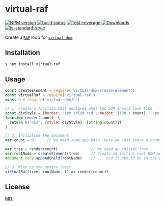 # virtual-raf
[![NPM version][npm-image]][npm-url]
[![build status][travis-image]][travis-url]
[![Test coverage][coveralls-image]][coveralls-url]
[![Downloads][downloads-image]][downloads-url]
[![js-standard-style][standard-image]][standard-url]

Create a [`RAF`](https://github.com/chrisdickinson/raf) loop for 
[`virtual-dom`](https://github.com/Matt-Esch/virtual-dom).

## Installation
```bash
$ npm install virtual-raf
```

## Usage
```js
const createElement = require('virtual-dom/create-element')
const virtualRaf = require('virtual-raf')
const h = require('virtual-dom/h')

// 1: Create a function that declares what the DOM should look like
const divStyle = {border: '1px solid red', height: (100 + count) + 'px'}
function render(count)  {
  return h('div', {style: divStyle}, [String(count)])
}

// 2: Initialise the document
var count = 0      // We need some app data. Here we just store a count.

var tree = render(count)               // We need an initial tree
var rootNode = createElement(tree)     // Create an initial root DOM node ...
document.body.appendChild(rootNode)    // ... and it should be in the document

// 3: Wire up the update logic
virtualRaf(tree, rootNode, () => render(count))
```

## License
[MIT](https://tldrlegal.com/license/mit-license)

[npm-image]: https://img.shields.io/npm/v/virtual-raf.svg?style=flat-square
[npm-url]: https://npmjs.org/package/virtual-raf
[travis-image]: https://img.shields.io/travis/yoshuawuyts/virtual-raf.svg?style=flat-square
[travis-url]: https://travis-ci.org/yoshuawuyts/virtual-raf
[coveralls-image]: https://img.shields.io/coveralls/yoshuawuyts/virtual-raf.svg?style=flat-square
[coveralls-url]: https://coveralls.io/r/yoshuawuyts/virtual-raf?branch=master
[downloads-image]: http://img.shields.io/npm/dm/virtual-raf.svg?style=flat-square
[downloads-url]: https://npmjs.org/package/virtual-raf
[standard-image]: https://img.shields.io/badge/code%20style-standard-brightgreen.svg?style=flat-square
[standard-url]: https://github.com/feross/standard
